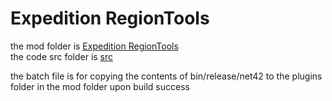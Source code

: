 # Expedition RegionTools

the mod folder is [Expedition RegionTools](https://github.com/Mehr1us/Expedition-RegionTools/tree/master/Expedition%20RegionTools)  
the code src folder is [src](https://github.com/Mehr1us/Expedition-RegionTools/tree/master/src)  

the batch file is for copying the contents of bin/release/net42 to the plugins folder in the mod folder upon build success
